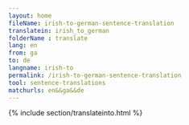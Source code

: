 ```yaml
---
layout: home
fileName: irish-to-german-sentence-translation
translatein: irish_to_german
folderName : translate
lang: en
from: ga
to: de
langname: irish-to
permalink: /irish-to-german-sentence-translation
tool: sentence-translations
matchurls: en&&ga&&de
---
```

{% include section/translateinto.html %}
